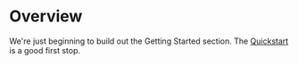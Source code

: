 # Overview

We're just beginning to build out the Getting Started section. The
[Quickstart](./quickstart.md) is a good first stop.
